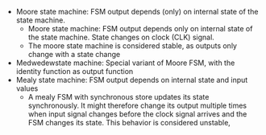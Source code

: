 - Moore state machine: FSM output depends (only) on internal state of the state machine. 
	- Moore state machine: FSM output depends only on internal state of the state machine. State changes on clock (CLK) signal. 
	- The moore state machine is considered stable, as outputs only change with a state change
- Medwedewstate machine: Special variant of Moore FSM, with the identity function as output function
- Mealy state machine: FSM output depends on internal state and input values
	- A mealy FSM with synchronous store updates its state synchronously. It might therefore change its output multiple times when input signal changes before the clock signal arrives and the FSM changes its state. This behavior is considered unstable,
